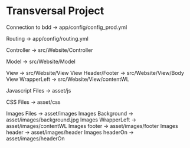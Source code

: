 # Transversal Project

Connection to bdd -> app/config/config_prod.yml

Routing -> app/config/routing.yml

Controller -> src/Website/Controller

Model -> src/Website/Model

View -> src/Website/View
   View Header/Footer -> src/Website/View/Body
   View WrapperLeft -> src/Website/View/contentWL

Javascript Files -> asset/js

CSS Files -> asset/css

Images Files -> asset/images
    Images Background -> asset/images/background.jpg
    Images WrapperLeft -> asset/images/contentWL
    Images footer -> asset/images/footer
    Images header -> asset/images/header
    Images headerOn -> asset/images/headerOn

